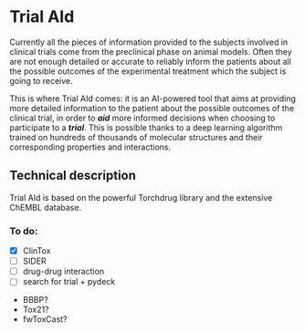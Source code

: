 # Trial AId

Currently all the pieces of information provided to the subjects involved in clinical trials come from the preclinical phase on animal models. Often they are not enough detailed or accurate to reliably inform the patients about all the possible outcomes of the experimental treatment which the subject is going to receive.

This is where Trial AId comes: it is an AI-powered tool that aims at providing more detailed information to the patient about the possible outcomes of the clinical trial, in order to ***aid*** more informed decisions when choosing to participate to a ***trial***. This is possible thanks to a deep learning algorithm trained on hundreds of thousands of molecular structures and their corresponding properties and interactions.

## Technical description

Trial AId is based on the powerful Torchdrug library and the extensive ChEMBL database.

### To do:
- [x] ClinTox
- [ ] SIDER
- [ ] drug-drug interaction
- [ ] search for trial + pydeck
- BBBP?
- Tox21?
- fwToxCast?
